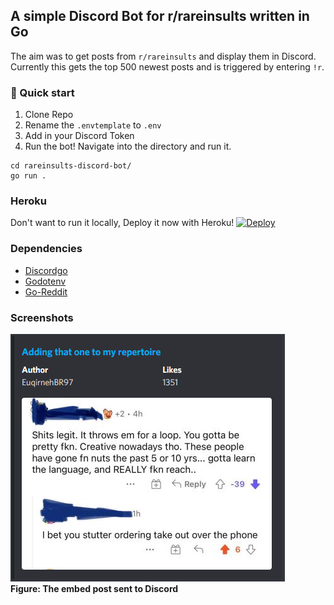 ## A simple Discord Bot for r/rareinsults written in Go

The aim was to get posts from `r/rareinsults` and display them in Discord.
Currently this gets the top 500 newest posts and is triggered by entering `!r`.   

### 🚀 Quick start
1. Clone Repo
2. Rename the `.envtemplate` to `.env`
3. Add in your Discord Token
4. Run the bot!
Navigate into the directory and run it.
```
cd rareinsults-discord-bot/
go run .
```

### Heroku 
Don't want to run it locally, Deploy it now with Heroku!
[![Deploy](https://www.herokucdn.com/deploy/button.svg)](https://heroku.com/deploy?template=https://github.com/JacksDevPlayground/rareinsults-discord-bot)


### Dependencies 
- [Discordgo](https://github.com/bwmarrin/discordgo)
- [Godotenv](https://github.com/joho/godotenv)
- [Go-Reddit](https://github.com/vartanbeno/go-reddit/)

### Screenshots

![Discord Post Embed](img/img.png)
<br />
**Figure: The embed post sent to Discord**